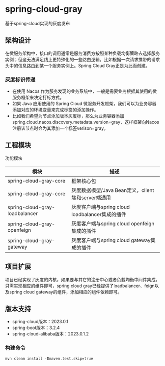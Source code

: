 # spring-cloud-gray
基于spring-cloud实现的灰度发布

## 架构设计

在微服务架构中，接口的调用通常是服务消费方按照某种负载均衡策略去选择服务实例；但这无法满足线上更特殊化的一些路由逻辑，比如根据一次请求携带的请求头中的信息路由到某一个服务实例上。Spring Cloud Gray正是为此而创建。<br/>

### 灰度标识传递
- 在使用 Nacos 作为服务发现的业务系统中，一般是需要业务根据其使用的微服务框架来决定打标方式。
- 如果 Java 应用使用的 Spring Cloud 微服务开发框架，我们可以为业务容器添加对应的环境变量来完成标签的添加操作。
- 比如我们希望为节点添加版本灰度标，那么为业务容器添加spring.cloud.nacos.discovery.metadata.version=gray，这样框架向Nacos注册该节点时会为其添加一个标签verison=gray。


## 工程模块
功能模块

模块 | 描述
--- | ---
spring-cloud-gray-core | 框架核心包
spring-cloud-gray-core | 灰度数据模型/Java Bean定义，client端和server端通用
spring-cloud-gray-loadbalancer | 灰度客户端与spring cloud loadbalancer集成的插件
spring-cloud-gray-openfeign | 灰度客户端与spring cloud openfeign集成的插件
spring-cloud-gray-gateway | 灰度客户端与spring cloud gateway集成的插件

## 项目扩展
项目已经实现了灰度的内核，如果要与其它的注册中心或者负载均衡中间件集成，只需实现相应的组件即可，spring cloud gray已经提供了loadbalancer、feign以及spring cloud gateway的组件，添加相应的组件依赖即可。

## 版本支持
- spring-cloud版本：2023.0.1
- spring-boot版本：3.2.4
- spring-cloud-alibaba版本：2023.0.1.2


### 构建命令
```shell
mvn clean install -Dmaven.test.skip=true
```
